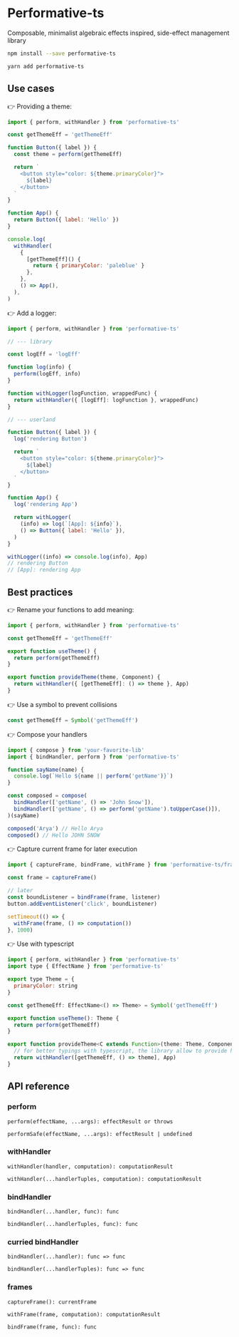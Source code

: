 # Performative-ts

Composable, minimalist algebraic effects inspired, side-effect management library

```sh
npm install --save performative-ts
```

```sh
yarn add performative-ts
```

## Use cases

👉 Providing a theme:

```js
import { perform, withHandler } from 'performative-ts'

const getThemeEff = 'getThemeEff'

function Button({ label }) {
  const theme = perform(getThemeEff)

  return `
    <button style="color: ${theme.primaryColor}">
      ${label}
    </button>
  `
}

function App() {
  return Button({ label: 'Hello' })
}

console.log(
  withHandler(
    {
      [getThemeEff]() {
        return { primaryColor: 'paleblue' }
      },
    },
    () => App(),
  ),
)
```

👉 Add a logger:

```js
import { perform, withHandler } from 'performative-ts'

// --- library

const logEff = 'logEff'

function log(info) {
  perform(logEff, info)
}

function withLogger(logFunction, wrappedFunc) {
  return withHandler({ [logEff]: logFunction }, wrappedFunc)
}

// --- userland

function Button({ label }) {
  log('rendering Button')

  return `
    <button style="color: ${theme.primaryColor}">
      ${label}
    </button>
  `
}

function App() {
  log('rendering App')

  return withLogger(
    (info) => log(`[App]: ${info}`),
    () => Button({ label: 'Hello' }),
  )
}

withLogger((info) => console.log(info), App)
// rendering Button
// [App]: rendering App
```

## Best practices

👉 Rename your functions to add meaning:

```js
import { perform, withHandler } from 'performative-ts'

const getThemeEff = 'getThemeEff'

export function useTheme() {
  return perform(getThemeEff)
}

export function provideTheme(theme, Component) {
  return withHandler({ [getThemeEff]: () => theme }, App)
}
```

👉 Use a symbol to prevent collisions

```js
const getThemeEff = Symbol('getThemeEff')
```

👉 Compose your handlers

```js
import { compose } from 'your-favorite-lib'
import { bindHandler, perform } from 'performative-ts'

function sayName(name) {
  console.log(`Hello ${name || perform('getName')}`)
}

const composed = compose(
  bindHandler(['getName', () => 'John Snow']),
  bindHandler(['getName', () => perform('getName').toUpperCase()]),
)(sayName)

composed('Arya') // Hello Arya
composed() // Hello JOHN SNOW
```

👉 Capture current frame for later execution

```js
import { captureFrame, bindFrame, withFrame } from 'performative-ts/frame'

const frame = captureFrame()

// later
const boundListener = bindFrame(frame, listener)
button.addEventListener('click', boundListener)

setTimeout(() => {
  withFrame(frame, () => computation())
}, 1000)
```

👉 Use with typescript

```js
import { perform, withHandler } from 'performative-ts'
import type { EffectName } from 'performative-ts'

export type Theme = {
  primaryColor: string
}

const getThemeEff: EffectName<() => Theme> = Symbol('getThemeEff')

export function useTheme(): Theme {
  return perform(getThemeEff)
}

export function provideTheme<C extends Function>(theme: Theme, Component: C): C {
  // for better typings with typescript, the library allow to provide handlers as tuples
  return withHandler([getThemeEff, () => theme], App)
}
```

## API reference

### perform

`perform(effectName, ...args): effectResult or throws`

`performSafe(effectName, ...args): effectResult | undefined`

### withHandler

`withHandler(handler, computation): computationResult`

`withHandler(...handlerTuples, computation): computationResult`

### bindHandler

`bindHandler(...handler, func): func`

`bindHandler(...handlerTuples, func): func`

### curried bindHandler

`bindHandler(...handler): func => func`

`bindHandler(...handlerTuples): func => func`

### frames

`captureFrame(): currentFrame`

`withFrame(frame, computation): computationResult`

`bindFrame(frame, func): func`
